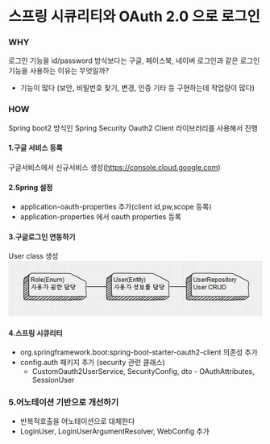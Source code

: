# 스프링 시큐리티와 OAuth 2.0 으로 로그인 

### WHY
로그인 기능을 id/password 방식보다는 구글, 페이스북, 네이버 로그인과 같은 로그인 기능을 사용하는 이유는 무엇일까?  
- 기능이 많다 (보안, 비밀번호 찾기, 변경, 인증 기타 등 구현하는데 작업량이 많다)

### HOW
Spring boot2 방식인 Spring Security Oauth2 Client 라이브러리를 사용해서 진행

#### 1.구글 서비스 등록
구글서비스에서 신규서비스 생성(https://console.cloud.google.com)

#### 2.Spring 설정
- application-oauth-properties 추가(client id,pw,scope 등록)
- application-properties 에서 oauth properties 등록

#### 3.구글로그인 연동하기
User class 생성  
![image](../assets/User.png)

#### 4.스프링 시큐리티 
- org.springframework.boot:spring-boot-starter-oauth2-client 의존성 추가
- config.auth 패키지 추가 (security 관련 클래스)
  - CustomOauth2UserService, SecurityConfig, dto - OAuthAttributes, SessionUser 

### 5.어노테이션 기반으로 개선하기
- 반복적호출을 어노테이션으로 대체한다
- LoginUser, LoginUserArgumentResolver, WebConfig 추가

  



